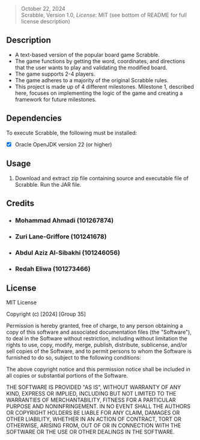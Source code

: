 >October 22, 2024\
Scrabble, Version 1.0, *License*: MIT (see bottom of README for full license description)

## Description
- A text-based version of the popular board game Scrabble.
- The game functions by getting the word, coordinates, and directions that the user wants to play and validating the modified board.
- The game supports 2-4 players.
- The game adheres to a majority of the original Scrabble rules.
- This project is made up of 4 different milestones. Milestone 1, described here, focuses on implementing the logic of the game and 
creating a framework for future milestones.

## Dependencies
To execute Scrabble, the following must be installed:
- [x] Oracle OpenJDK version 22 (or higher)

## Usage
1. Download and extract zip file containing source and executable file of Scrabble. Run the JAR file.

## Credits

- ### Mohammad Ahmadi (101267874)
- ### Zuri Lane-Griffore (101241678)
- ### Abdul Aziz Al-Sibakhi (101246056)
- ### Redah Eliwa (101273466)


## License

MIT License

Copyright (c) [2024] [Group 35]

Permission is hereby granted, free of charge, to any person obtaining a copy
of this software and associated documentation files (the "Software"), to deal
in the Software without restriction, including without limitation the rights
to use, copy, modify, merge, publish, distribute, sublicense, and/or sell
copies of the Software, and to permit persons to whom the Software is
furnished to do so, subject to the following conditions:

The above copyright notice and this permission notice shall be included in all
copies or substantial portions of the Software.

THE SOFTWARE IS PROVIDED "AS IS", WITHOUT WARRANTY OF ANY KIND, EXPRESS OR
IMPLIED, INCLUDING BUT NOT LIMITED TO THE WARRANTIES OF MERCHANTABILITY,
FITNESS FOR A PARTICULAR PURPOSE AND NONINFRINGEMENT. IN NO EVENT SHALL THE
AUTHORS OR COPYRIGHT HOLDERS BE LIABLE FOR ANY CLAIM, DAMAGES OR OTHER
LIABILITY, WHETHER IN AN ACTION OF CONTRACT, TORT OR OTHERWISE, ARISING FROM,
OUT OF OR IN CONNECTION WITH THE SOFTWARE OR THE USE OR OTHER DEALINGS IN THE
SOFTWARE.
